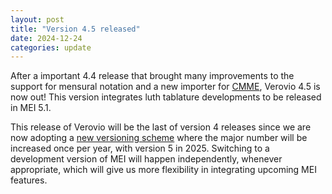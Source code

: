 ```yaml
---
layout: post
title: "Version 4.5 released"
date: 2024-12-24
categories: update
---
```


After a important 4.4 release that brought many improvements to the support for mensural notation and a new importer for [CMME](https://www.cmme.org/), Verovio 4.5 is now out! This version integrates luth tablature developments to be released in MEI 5.1.

This release of Verovio will be the last of version 4 releases since we are now adopting a [new versioning scheme](https://github.com/rism-digital/verovio/discussions/3891) where the major number will be increased once per year, with version 5 in 2025. Switching to a development version of MEI will happen independently, whenever appropriate, which will give us more flexibility in integrating upcoming MEI features.




